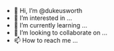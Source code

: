 - 👋 Hi, I’m @dukeusworth
- 👀 I’m interested in ...
- 🌱 I’m currently learning ...
- 💞️ I’m looking to collaborate on ...
- 📫 How to reach me ...

<!---
dukeusworth/dukeusworth is a ✨ special ✨ repository because its `README.md` (this file) appears on your GitHub profile.
You can click the Preview link to take a look at your changes.
--->

